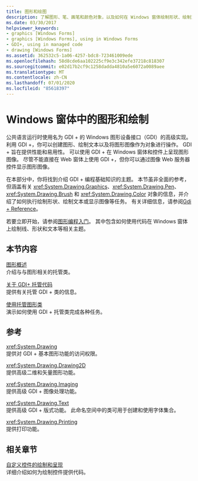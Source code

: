 ```yaml
---
title: 图形和绘图
description: 了解图形、笔、画笔和颜色对象，以及如何在 Windows 窗体绘制形状、绘制文本或显示图像等任务。
ms.date: 03/30/2017
helpviewer_keywords:
- graphics [Windows Forms]
- graphics [Windows Forms], using in Windows Forms
- GDI+, using in managed code
- drawing [Windows Forms]
ms.assetid: 362532c5-1a06-4257-bdc8-723461009ede
ms.openlocfilehash: 58d8cde6aa102225cf9e3c342efe37218c818307
ms.sourcegitcommit: e02d17b2cf9c1258dadda4810a5e6072a0089aee
ms.translationtype: MT
ms.contentlocale: zh-CN
ms.lasthandoff: 07/01/2020
ms.locfileid: "85618397"
---
```

# <a name="graphics-and-drawing-in-windows-forms"></a>Windows 窗体中的图形和绘制
公共语言运行时使用名为 GDI + 的 Windows 图形设备接口（GDI）的高级实现。 利用 GDI +，你可以创建图形、绘制文本以及将图形图像作为对象进行操作。 GDI + 旨在提供性能和易用性。 可以使用 GDI + 在 Windows 窗体和控件上呈现图形图像。 尽管不能直接在 Web 窗体上使用 GDI +，但你可以通过图像 Web 服务器控件显示图形图像。  
  
 在本部分中，你将找到介绍 GDI + 编程基础知识的主题。 本节虽非全面的参考，但涵盖有关 <xref:System.Drawing.Graphics>、<xref:System.Drawing.Pen>、<xref:System.Drawing.Brush> 和 <xref:System.Drawing.Color> 对象的信息，并介绍了如何执行绘制形状、绘制文本或显示图像等任务。 有关详细信息，请参阅[Gdi + Reference](/windows/desktop/gdiplus/-gdiplus-class-gdi-reference)。  
  
 若要立即开始，请参阅[图形编程入门](getting-started-with-graphics-programming.md)。 其中包含如何使用代码在 Windows 窗体上绘制线、形状和文本等相关主题。  
  
## <a name="in-this-section"></a>本节内容  
 [图形概述](graphics-overview-windows-forms.md)  
 介绍与与图形相关的托管类。  
  
 [关于 GDI+ 托管代码](about-gdi-managed-code.md)  
 提供有关托管 GDI + 类的信息。  
  
 [使用托管图形类](using-managed-graphics-classes.md)  
 演示如何使用 GDI + 托管类完成各种任务。  
  
## <a name="reference"></a>参考  
 <xref:System.Drawing>  
 提供对 GDI + 基本图形功能的访问权限。  
  
 <xref:System.Drawing.Drawing2D>  
 提供高级二维和矢量图形功能。  
  
 <xref:System.Drawing.Imaging>  
 提供高级 GDI + 图像处理功能。  
  
 <xref:System.Drawing.Text>  
 提供高级 GDI + 版式功能。 此命名空间中的类可用于创建和使用字体集合。  
  
 <xref:System.Drawing.Printing>  
 提供打印功能。  
  
## <a name="related-sections"></a>相关章节  
 [自定义控件的绘制和呈现](../controls/custom-control-painting-and-rendering.md)  
 详细介绍如何为绘制控件提供代码。
